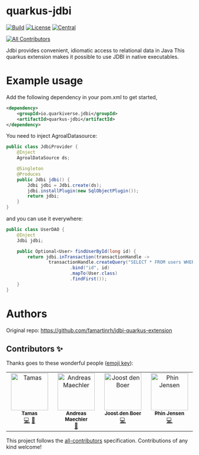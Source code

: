 # quarkus-jdbi

[![Build](https://github.com/quarkiverse/quarkus-jdbi/workflows/Build/badge.svg?branch=main)](https://github.com/quarkiverse/quarkus-jdbi/actions/workflows/build.yml)
[![License](https://img.shields.io/github/license/quarkiverse/quarkus-jdbi)](http://www.apache.org/licenses/LICENSE-2.0)
[![Central](https://img.shields.io/maven-central/v/io.quarkiverse.jdbi/quarkus-jdbi-parent?color=green)](https://search.maven.org/search?q=g:io.quarkiverse.jdbi%20AND%20a:quarkus-jdbi-parent)

<!-- ALL-CONTRIBUTORS-BADGE:START - Do not remove or modify this section -->
[![All Contributors](https://img.shields.io/badge/all_contributors-4-orange.svg?style=flat-square)](#contributors-)
<!-- ALL-CONTRIBUTORS-BADGE:END -->


Jdbi provides convenient, idiomatic access to relational data in Java
This quarkus extension makes it possible to use JDBI in native executables.

# Example usage

 Add the following dependency in your pom.xml to get started,

```xml
<dependency>
    <groupId>io.quarkiverse.jdbi</groupId>
    <artifactId>quarkus-jdbi</artifactId>
</dependency>
```

You need to inject AgroalDatasource:

```java
public class JdbiProvider {
    @Inject
    AgroalDataSource ds;

    @Singleton
    @Produces
    public Jdbi jdbi() {
        Jdbi jdbi = Jdbi.create(ds);
        jdbi.installPlugin(new SqlObjectPlugin());
        return jdbi;
    }
}
```

and you can use it everywhere:

```java
public class UserDAO {
    @Inject
    Jdbi jdbi;

    public Optional<User> findUserById(long id) {
        return jdbi.inTransaction(transactionHandle ->
                transactionHandle.createQuery("SELECT * FROM users WHERE id=:id")
                        .bind("id", id)
                        .mapTo(User.class)
                        .findFirst());
    }
}
```

# Authors

Original repo: https://github.com/famartinrh/jdbi-quarkus-extension

## Contributors ✨

Thanks goes to these wonderful people ([emoji key](https://allcontributors.org/docs/en/emoji-key)):

<!-- ALL-CONTRIBUTORS-LIST:START - Do not remove or modify this section -->
<!-- prettier-ignore-start -->
<!-- markdownlint-disable -->
<table>
  <tbody>
    <tr>
      <td align="center" valign="top" width="14.28%"><a href="https://github.com/smil2k"><img src="https://avatars.githubusercontent.com/u/2590036?v=4?s=100" width="100px;" alt="Tamas"/><br /><sub><b>Tamas</b></sub></a><br /><a href="https://github.com/quarkiverse/quarkus-jdbi/commits?author=smil2k" title="Code">💻</a> <a href="#maintenance-smil2k" title="Maintenance">🚧</a></td>
      <td align="center" valign="top" width="14.28%"><a href="https://amaechler.com"><img src="https://avatars.githubusercontent.com/u/1240238?v=4?s=100" width="100px;" alt="Andreas Maechler"/><br /><sub><b>Andreas Maechler</b></sub></a><br /><a href="#maintenance-amaechler" title="Maintenance">🚧</a></td>
      <td align="center" valign="top" width="14.28%"><a href="http://www.diversit.eu"><img src="https://avatars.githubusercontent.com/u/484565?v=4?s=100" width="100px;" alt="Joost den Boer"/><br /><sub><b>Joost den Boer</b></sub></a><br /><a href="https://github.com/quarkiverse/quarkus-jdbi/commits?author=diversit" title="Code">💻</a></td>
      <td align="center" valign="top" width="14.28%"><a href="http://phinjensen.com"><img src="https://avatars.githubusercontent.com/u/1008789?v=4?s=100" width="100px;" alt="Phin Jensen"/><br /><sub><b>Phin Jensen</b></sub></a><br /><a href="https://github.com/quarkiverse/quarkus-jdbi/commits?author=phinjensen" title="Code">💻</a></td>
    </tr>
  </tbody>
</table>

<!-- markdownlint-restore -->
<!-- prettier-ignore-end -->

<!-- ALL-CONTRIBUTORS-LIST:END -->

This project follows the [all-contributors](https://github.com/all-contributors/all-contributors) specification. Contributions of any kind welcome!
